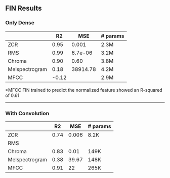 ## FIN Results

### Only Dense

|   | R2 | MSE | # params |
| --- | --- | --- | --- |
| ZCR | 0.95 | 0.001 | 2.3M |
| RMS | 0.99 | 6.7e-06 | 3.2M |
| Chroma | 0.90 | 0.60 | 3.8M |
| Melspectrogram | 0.18 | 38914.78 | 4.2M |
| MFCC | \-0.12 |  | 2.9M |

*MFCC FIN trained to predict the normalized feature showed an R-squared of 0.61

---


### With Convolution

|   | R2 | MSE | # params |
| --- | --- | --- | --- |
| ZCR | 0.74 | 0.006 | 8.2K |
| RMS |  |  |  |
| Chroma | 0.83 | 0.01 | 149K |
| Melspectrogram | 0.38 | 39.67 | 148K |
| MFCC | 0.91 | 22 | 265K |

